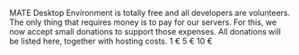 <!--
.. link:
.. description:
.. tags: Default
.. date: 2012-05-22 11:55:03
.. title: None
.. slug: 20120522156
-->

MATE Desktop Environment is totally free and all developers are volunteers.
The only thing that requires money is to pay for our servers. For this, we now
accept small donations to support those expenses. All donations will be listed
here, together with hosting costs. 1 € 5 € 10 €

